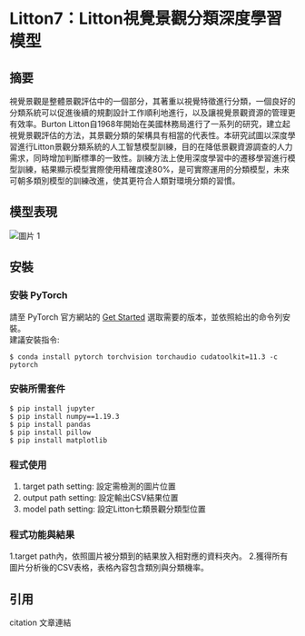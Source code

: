 # Litton7：Litton視覺景觀分類深度學習模型

## 摘要
  視覺景觀是整體景觀評估中的一個部分，其著重以視覺特徵進行分類，一個良好的分類系統可以促進後續的規劃設計工作順利地進行，以及讓視覺景觀資源的管理更有效率。Burton Litton自1968年開始在美國林務局進行了一系列的研究，建立起視覺景觀評估的方法，其景觀分類的架構具有相當的代表性。本研究試圖以深度學習進行Litton景觀分類系統的人工智慧模型訓練，目的在降低景觀資源調查的人力需求，同時增加判斷標準的一致性。訓練方法上使用深度學習中的遷移學習進行模型訓練，結果顯示模型實際使用精確度達80%，是可實際運用的分類模型，未來可朝多類別模型的訓練改進，使其更符合人類對環境分類的習慣。

## 模型表現

![圖片 1](https://github.com/lichihho/Litton7/assets/35607785/1d89bcab-2aa1-4c6a-a719-ea361c09ff77)


## 安裝
### 安裝 PyTorch
請至 PyTorch 官方網站的 [Get Started](https://pytorch.org/get-started/locally/) 選取需要的版本，並依照給出的命令列安裝。  
建議安裝指令:
```console
$ conda install pytorch torchvision torchaudio cudatoolkit=11.3 -c pytorch
```

### 安裝所需套件
```console
$ pip install jupyter 
$ pip install numpy==1.19.3 
$ pip install pandas 
$ pip install pillow 
$ pip install matplotlib
```

### 程式使用
1. target path setting: 設定需檢測的圖片位置
2. output path setting: 設定輸出CSV結果位置
3. model path setting: 設定Litton七類景觀分類型位置

### 程式功能與結果
1.target path內，依照圖片被分類到的結果放入相對應的資料夾內。
2.獲得所有圖片分析後的CSV表格，表格內容包含類別與分類機率。

## 引用
citation
文章連結


